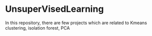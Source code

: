 # UnsuperVisedLearning
In this repository, there are few projects which are related to Kmeans clustering, isolation forest, PCA

